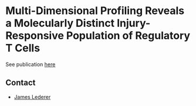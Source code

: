 # Multi-Dimensional Profiling Reveals a Molecularly Distinct Injury-Responsive Population of Regulatory T Cells

See publication [here](https://not.published.yet)

## Contact
* [James Lederer](mailto:JLEDERER@BWH.HARVARD.EDU)
